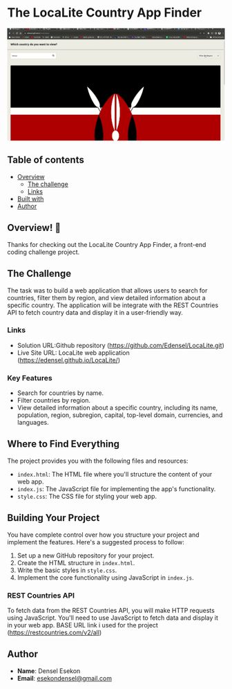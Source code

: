 # The LocaLite Country App Finder

![Design preview for the LocaLite Country App Finder](./asset/LocaLiteapp.gif)


## Table of contents

- [Overview](#overview)
  - [The challenge](#the-challenge)
  - [Links](#links)
- [Built with](#built-with)
- [Author](#author)

## Overview! 👋

Thanks for checking out the LocaLite Country App Finder, a front-end coding challenge project.


## The Challenge

The task was to build a web application that allows users to search for countries, filter them by region, and view detailed information about a specific country. The application will be  integrate with the REST Countries API to fetch country data and display it in a user-friendly way.


### Links

- Solution URL:Github repository (https://github.com/Edensel/LocaLite.git)
- Live Site URL: LocaLite web application (https://edensel.github.io/LocaLite/)

### Key Features

- Search for countries by name.
- Filter countries by region.
- View detailed information about a specific country, including its name, population, region, subregion, capital, top-level domain, currencies, and languages.

## Where to Find Everything

The project provides you with the following files and resources:

- `index.html`: The HTML file where you'll structure the content of your web app.
- `index.js`: The JavaScript file for implementing the app's functionality.
- `style.css`: The CSS file for styling your web app.

## Building Your Project

You have complete control over how you structure your project and implement the features. Here's a suggested process to follow:

1. Set up a new GitHub repository for your project.
2. Create the HTML structure in `index.html`.
3. Write the basic styles in `style.css`.
4. Implement the core functionality using JavaScript in `index.js`.

### REST Countries API

To fetch data from the REST Countries API, you will make HTTP requests using JavaScript. You'll need to use JavaScript to fetch data and display it in your web app.
BASE URL link i used for the project (https://restcountries.com/v2/all)

## Author

- **Name**: Densel Esekon
- **Email**: esekondensel@gmail.com
